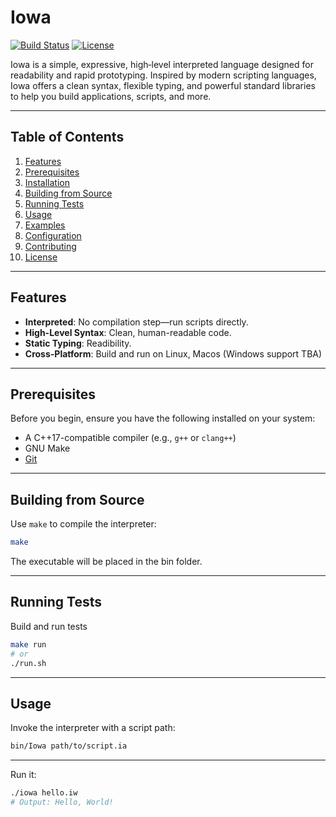 # Iowa

[![Build Status](https://img.shields.io/badge/build-passing-brightgreen.svg)](#)
[![License](https://img.shields.io/badge/license-MIT-blue.svg)](#)

Iowa is a simple, expressive, high‑level interpreted language designed for readability and rapid prototyping. Inspired by modern scripting languages, Iowa offers a clean syntax, flexible typing, and powerful standard libraries to help you build applications, scripts, and more.

---

## Table of Contents

1. [Features](#features)
2. [Prerequisites](#prerequisites)
3. [Installation](#installation)
4. [Building from Source](#building-from-source)
5. [Running Tests](#running-tests)
6. [Usage](#usage)
7. [Examples](#examples)
8. [Configuration](#configuration)
9. [Contributing](#contributing)
10. [License](#license)

---

## Features

* **Interpreted**: No compilation step—run scripts directly.
* **High-Level Syntax**: Clean, human-readable code.
* **Static Typing**: Readibility.
* **Cross-Platform**: Build and run on Linux, Macos (Windows support TBA)

---

## Prerequisites

Before you begin, ensure you have the following installed on your system:

* A C++17-compatible compiler (e.g., `g++` or `clang++`)
* GNU Make
* [Git](https://git-scm.com/)

---

## Building from Source

Use `make` to compile the interpreter:

```bash
make
```

The executable will be placed in the bin folder.


---

## Running Tests

Build and run tests

```bash
make run 
# or
./run.sh
```

---

## Usage

Invoke the interpreter with a script path:

```bash
bin/Iowa path/to/script.ia
```

---

Run it:

```bash
./iowa hello.iw
# Output: Hello, World!
```

